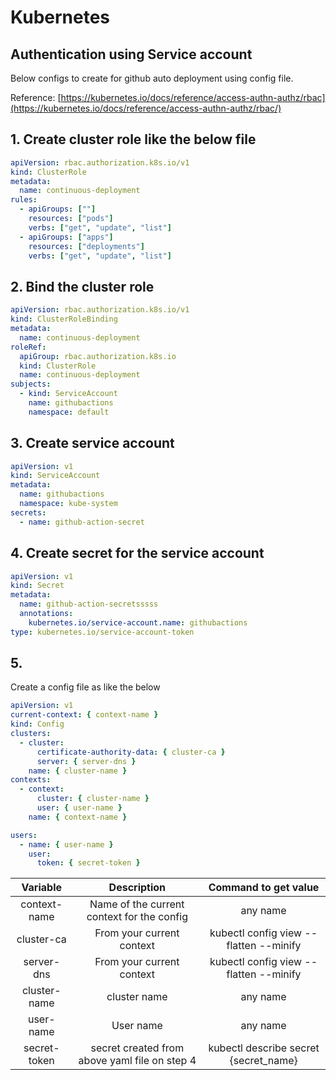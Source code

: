 # Kubernetes

## Authentication using Service account

Below configs to create for github auto deployment using config file.

Reference: [https://kubernetes.io/docs/reference/access-authn-authz/rbac](https://kubernetes.io/docs/reference/access-authn-authz/rbac/)

## 1. Create cluster role like the below file

```yaml
apiVersion: rbac.authorization.k8s.io/v1
kind: ClusterRole
metadata:
  name: continuous-deployment
rules:
  - apiGroups: [""]
    resources: ["pods"]
    verbs: ["get", "update", "list"]
  - apiGroups: ["apps"]
    resources: ["deployments"]
    verbs: ["get", "update", "list"]
```

## 2. Bind the cluster role

```yaml
apiVersion: rbac.authorization.k8s.io/v1
kind: ClusterRoleBinding
metadata:
  name: continuous-deployment
roleRef:
  apiGroup: rbac.authorization.k8s.io
  kind: ClusterRole
  name: continuous-deployment
subjects:
  - kind: ServiceAccount
    name: githubactions
    namespace: default
```

## 3. Create service account

```yaml
apiVersion: v1
kind: ServiceAccount
metadata:
  name: githubactions
  namespace: kube-system
secrets:
  - name: github-action-secret
```

## 4. Create secret for the service account

```yaml
apiVersion: v1
kind: Secret
metadata:
  name: github-action-secretsssss
  annotations:
    kubernetes.io/service-account.name: githubactions
type: kubernetes.io/service-account-token
```

## 5.

Create a config file as like the below

```yaml
apiVersion: v1
current-context: { context-name }
kind: Config
clusters:
  - cluster:
      certificate-authority-data: { cluster-ca }
      server: { server-dns }
    name: { cluster-name }
contexts:
  - context:
      cluster: { cluster-name }
      user: { user-name }
    name: { context-name }

users:
  - name: { user-name }
    user:
      token: { secret-token }
```

|   Variable   |                  Description                  |          Command to get value          |
| :----------: | :-------------------------------------------: | :------------------------------------: |
| context-name |  Name of the current context for the config   |                any name                |
|  cluster-ca  |           From your current context           | kubectl config view --flatten --minify |
|  server-dns  |           From your current context           | kubectl config view --flatten --minify |
| cluster-name |                 cluster name                  |                any name                |
|  user-name   |                   User name                   |                any name                |
| secret-token | secret created from above yaml file on step 4 | kubectl describe secret {secret_name}  |
